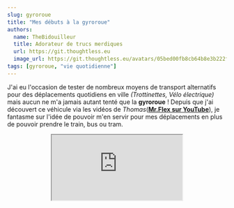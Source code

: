 ```yaml
---
slug: gyroroue
title: "Mes débuts à la gyroroue"
authors:
  name: TheBidouilleur
  title: Adorateur de trucs merdiques
  url: https://git.thoughtless.eu
  image_url: https://git.thoughtless.eu/avatars/05bed00fb8cb64b8e3b222f797bcd3d8
tags: [gyroroue, "vie quotidienne"]
---
```

J'ai eu l'occasion de tester de nombreux moyens de transport alternatifs pour des déplacements quotidiens en ville *(Trottinettes, Vélo électrique)* mais aucun ne m'a jamais autant tenté que la **gyroroue** ! 
Depuis que j'ai découvert ce véhicule via les vidéos de *Thomas*(**[Mr.Flex sur YouTube](https://www.youtube.com/c/MonsieurFlex)**), je fantasme sur l'idée de pouvoir m'en servir pour mes déplacements en plus de pouvoir prendre le train, bus ou tram.

<center><iframe src="https://yewtu.be/embed/Gig7h5CKy4k" sandbox/></center>

Jusque-là, je me déplaçais exclusivement en *vélo électrique (avec environ ~10 km pour arriver au travail)*, seuls les deux-roues m'intéressaient.
Puis, pendant mes vacances d'étés de 2022, et étant donné que j'avais beaucoup de temps libre : je me suis dit "**Pourquoi pas ?**".
Je me suis donc procuré un appareil d'occasion nommé le **Kingsong ks-16b**. 
![Image montrant la gyroroue](./kingsong-ks16b.jpg) 

Utiliser un appareil d'occasion me rassure pas mal en sachant que je ne veux pas abîmer du *neuf*, je récupère cette roue avec un kilométrage de **265 km** et une batterie de **680Wh** *(me suffisant pour faire 40km)*.
J'ai essayé de faire au moins 20 minutes d'apprentissages par jour pour me familiariser avec la bête et espérer la maîtriser en moins d'une semaine. *(Ce que les gens promettent parfois sur les réseaux.)*

Je vais donc résumer dans la prochaine partie mes avancées dans l'apprentissage de la gyroroue. 

## La longue route

### Lundi 08/08
Première séance de *30min*. Je comprends à quel point on sous-estime le simple fait de monter sur la roue sans s'appuyer sur un mur. J'arrive à monter avec peine mais je suis surpris de pouvoir y arriver en si peu de temps. 
Je peux démarrer et faire 1-2m sans tomber. 
### Mardi 09/08
Je m'accroche pendant une belle heure, objectif : *aller d'un point A à un point B*. *(En l'occurrence : traverser mon garage)*
Je prends une ceinture *(à mettre dans le trolley, ça aide à ce que la roue ne tombe pas alors que je descends de la roue)* et je démarre pour faire une simple ligne droite. Aucun succès, pas moyen de faire quelques mètres sans devoir mettre pied à terre. 
Je ne désespère pas en réussissant à faire *le pendule* contre un mur mais je suis un peu déçu de ne pas pouvoir faire mieux. 
### Mercredi 10/08
Mercredi se décompose en 2 séances d'une heure chacune : matin, et après-midi. 
Le matin, aucune avancée. Des pendules, j'avance contre un mur à droite, j'avance *(un peu)* contre un mur à gauche mais insatisfait de ma progression. 
Je me motive à faire une nouvelle séance qui commence de la même manière. *(Je traverse un peu mon garage en long mais incapable de me tenir droit)*
Je suis conscient que je dois aller vite et projeter mon regard, mais comment faire des dizaines de mètres si je n'arrive pas à tenir droit sur 2-3m ? Et en décidant de prendre une grande ligne droite et d'appuyer sur le champignon : j'arrive à me stabiliser **pendant** les 2-3 premiers mètres avant de continuer sur ma lancée. 
La solution à comprendre : C'est normal que je sois déséquilibré au début, c'est justement *pour trouver ma stabilité* ! 
Je m'amuse à faire 20… 30 et 50 mètres, je n'arrive pas à rouler droit, mais j'avance, et c'est ce qui compte. 
### Jeudi 11/08
Plein de confiance, je reprends là où je me suis arrêté. Je file plus ou moins droit mais je n'ai aucune difficulté à avancer. 
Je m'arrête après 20min à cause d'une douleur du pied droit, en sachant que je suis encore très crispé : ça ne m'étonnerait pas que ça soit à cause de mon manque de confiance. 
J'arrive à faire un virage parfait *(pas saccadé)*, hâte de m'entraîner à faire de belles courbes.
### Samedi 13/08
J'arrive à tourner à 90° ! 
J'ai quelques douleurs musculaires, je prend quelques pauses entre chaque séance pour éviter de conserver ces douleurs. 
### Samedi 20/08
Après la bonne pause d'une semaine, je profite d'une sortie en famille pour faire de la gyroroue en parc. 
J'ai roulé ~30min pour une distance d'environ 4km (!). J'arrivais à esquiver les groupes de personnes sans soucis et à atteindre une vitesse de **23km/h**. 
Il me manque surement de la précision, mais je me sens vraiment en confiance. 

J'ai bien pensé à enregistrer le trajet via l'application **Euc World** mais aucun moyen de le partager via le site officiel. Voici une capture d'écran prise le jour-même. 
![Trajet](./trajet.jpg)


 ## Equipement

J'envisage de me servir de la roue au quotidien. Et tout comme le vélo, je souhaite m'imposer un certain équipement. 
Casque intégral *(moto, moto-cross ou VTT)* et protection au dos seront mon minimum. J'envisage aussi de mettre des genouillères et des protections aux coudes. 

### Casque
J'ai beaucoup réfléchi à un casque intégral qui pourrait être confortable, pratique et sécurisant. 
Ma première suggestion était un casque de VTT/BMX qui recouvrirait le menton *(pour protéger la machoire)* mais je me suis finalement orienté vers un casque moto classique. [Lien ici](https://www.amazon.fr/Casque-Speedway-modulaire-homologu%C3%A9-visi%C3%A8re-Blanc-Noir-Mat/dp/B07YZD2VXL/)

![](./casque1.jpg)
![](./casque2.jpg)
![](./casque3.jpg)

N'ayant jamais été sur la moindre moto, je trouve ce casque un peu lourd mais j'imagine que c'est un poids correct pour un réel casque intégral. (1.6kg)


## Assurance
Pour rouler sur route, je souhaite avoir une assurance pour protéger les gens et me protéger. Comme de nombreux Wheelers, je pense me tourner vers Wizza 

![mes tarifs](./assurance.png)
à suivre..
